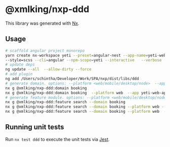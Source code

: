 # @xmlking/nxp-ddd

This library was generated with [Nx](https://nx.dev).

## Usage

```bash
# scaffold angular project monorepo
yarn create nx-workspace yeti --preset=angular-nest --app-name=yeti-web-app \
--style=scss --cli=angular --npm-scope=yeti --interactive   --verbose
# update deps
ng update --all  --allow-dirty --force
# add plugin
ng add /Users/schintha/Developer/Work/SPA/nxp/dist/libs/ddd
# generate domain. options: --platform <web/mobile/desktop/node>  --app <appName> --lazy <default=true>
nx g @xmlking/nxp-ddd:domain booking
nx g @xmlking/nxp-ddd:domain booking  --platform web  --app yeti-web-app
# generate feature module. options: --platform <web/mobile/desktop/node> --lazy <default=true> --entity <entityName>
nx g @xmlking/nxp-ddd:feature search --domain booking
nx g @xmlking/nxp-ddd:feature search --domain booking --platform web --lazy=false
nx g @xmlking/nxp-ddd:feature search --domain booking --platform web  --lazy --entity flight
```

## Running unit tests

Run `nx test ddd` to execute the unit tests via [Jest](https://jestjs.io).
